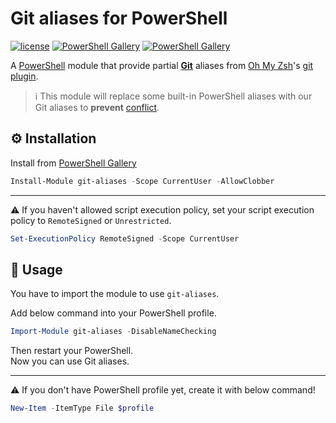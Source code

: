 # Git aliases for PowerShell
[![license](https://img.shields.io/github/license/gluons/powershell-git-aliases.svg?style=flat-square)](./LICENSE)
[![PowerShell Gallery](https://img.shields.io/powershellgallery/v/git-aliases.svg?style=flat-square)](https://www.powershellgallery.com/packages/git-aliases/)
[![PowerShell Gallery](https://img.shields.io/powershellgallery/dt/git-aliases.svg?style=flat-square)](https://www.powershellgallery.com/packages/git-aliases/)

A [PowerShell](https://microsoft.com/powershell) module that provide partial **[Git](https://git-scm.com/)** aliases from [Oh My Zsh](https://github.com/robbyrussell/oh-my-zsh)'s [git plugin](https://github.com/robbyrussell/oh-my-zsh/wiki/Plugin:git).

> ℹ️ This module will replace some built-in PowerShell aliases with our Git aliases to **prevent** [conflict](https://github.com/gluons/powershell-git-aliases/issues?utf8=%E2%9C%93&q=is%3Aissue+label%3Aconflict).

## ⚙️ Installation

Install from [PowerShell Gallery](https://www.powershellgallery.com/)

```powershell
Install-Module git-aliases -Scope CurrentUser -AllowClobber
```

---

⚠️ If you haven't allowed script execution policy, set your script execution policy to `RemoteSigned` or `Unrestricted`.

```powershell
Set-ExecutionPolicy RemoteSigned -Scope CurrentUser
```

## 🛂 Usage

You have to import the module to use `git-aliases`.

Add below command into your PowerShell profile.

```powershell
Import-Module git-aliases -DisableNameChecking
```

Then restart your PowerShell.  
Now you can use Git aliases.

---

⚠️ If you don't have PowerShell profile yet, create it with below command!

```powershell
New-Item -ItemType File $profile
```
